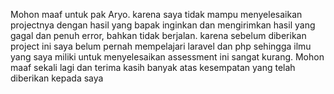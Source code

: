 Mohon maaf untuk pak Aryo. karena saya tidak mampu menyelesaikan projectnya dengan hasil yang bapak inginkan dan mengirimkan hasil yang gagal dan penuh error, bahkan tidak berjalan. karena sebelum diberikan project ini saya belum pernah mempelajari laravel dan php sehingga ilmu yang saya miliki untuk menyelesaikan assessment ini sangat kurang. Mohon maaf sekali lagi dan terima kasih banyak atas kesempatan yang telah diberikan kepada saya
